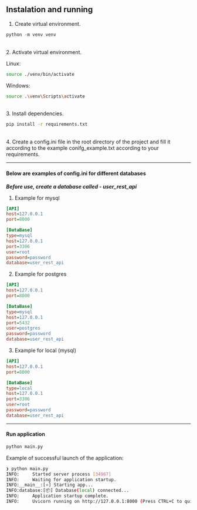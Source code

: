 ## Instalation and running
1. Create virtual environment.
``` python
python -m venv venv
```
<br>
2. Activate virtual environment.

Linux:
``` bash
source ./venv/bin/activate
```

Windows:
``` bash
source .\venv\Scripts\activate
```
<br>
3. Install dependencies.

``` bash
pip install -r requirements.txt
```
<br>
4. Create a config.ini file in the root directory of the project and fill it according to the example conifg_example.txt according to your requirements.
<hr>

#### Below are examples of config.ini for different databases
___Before use, create a database called - user_rest_api___

1. Example for mysql

``` ini
[API]
host=127.0.0.1
port=8000

[DataBase]
type=mysql
host=127.0.0.1
port=3306
user=root
password=password
database=user_rest_api
```

2. Example for postgres

``` ini
[API]
host=127.0.0.1
port=8000

[DataBase]
type=mysql
host=127.0.0.1
port=5432
user=postgres
password=password
database=user_rest_api
```

3. Example for local (mysql)

``` ini
[API]
host=127.0.0.1
port=8000

[DataBase]
type=local
host=127.0.0.1
port=3306
user=root
password=password
database=user_rest_api
```

<hr>

#### Run application
``` bash
python main.py
```

Example of successful launch of the application:
``` bash
❯ python main.py
INFO:     Started server process [34967]
INFO:     Waiting for application startup.
INFO:__main__:[⭐] Starting app...
INFO:database:[📦] Database(local) connected...
INFO:     Application startup complete.
INFO:     Uvicorn running on http://127.0.0.1:8000 (Press CTRL+C to quit)
```